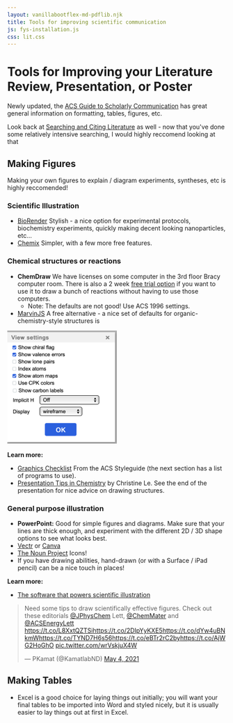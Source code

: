 ```yaml
---
layout: vanillabootflex-md-pdflib.njk
title: Tools for improving scientific communication
js: fys-installation.js
css: lit.css
---
```


# Tools for Improving your Literature Review, Presentation, or Poster

Newly updated, the [ACS Guide to Scholarly Communication](https://pubs.acs.org/doi/book/10.1021/acsguide) has great general information on formatting, tables, figures, etc.

Look back at [Searching and Citing Literature](/lit) as well - now that you've done some relatively intensive searching, I would highly reccomend looking at that 
## Making Figures

Making your own figures to explain / diagram experiments, syntheses, etc is highly reccomended! 

### Scientific Illustration

- [BioRender](https://biorender.com) Stylish - a nice option for experimental protocols, biochemistry experiments, quickly making decent looking nanoparticles, etc...
- [Chemix](https://chemix.org) Simpler, with a few more free features.

### Chemical structures or reactions

- **ChemDraw** We have licenses on some computer in the 3rd floor Bracy computer room. There is also a 2 week [free trial option](http://scistore.cambridgesoft.com/ScistoreSoftwareDisplay.aspx?Trial=Trial) if you want to use it to draw a bunch of reactions without having to use those computers.
    - Note: The defaults are not good! Use ACS 1996 settings.
- [MarvinJS](https://marvinjs-demo.chemaxon.com/latest/) A free alternative - a nice set of defaults for organic-chemistry-style structures is

<img alt="Settings for MarvinJS" src="/img/marvin-js-settings.png" width="50%"/>


**Learn more:**

- [Graphics Checklist](https://pubs.acs.org/doi/full/10.1021/acsguide.40503) From the ACS Styleguide (the next section has a list of programs to use).
- [Presentation Tips in Chemistry](/img/presentation-tips.pptx) by Christine Le. See the end of the presentation for nice advice on drawing structures.

### General purpose illustration

- **PowerPoint:** Good for simple figures and diagrams. Make sure that your lines are thick enough, and experiment with the different 2D / 3D shape options to see what looks best.
- [Vectr](https://vectr.com/) or [Canva](https://canva.com) 
- [The Noun Project](https://thenounproject.com) Icons!
- If you have drawing abilities, hand-drawn (or with a Surface / iPad pencil) can be a nice touch in places! 



**Learn more:**


- [The software that powers scientific illustration](https://www.nature.com/articles/d41586-020-01404-7)

<blockquote class="twitter-tweet"><p lang="en" dir="ltr">Need some tips to draw scientifically effective figures. Check out these editorials <a href="https://twitter.com/JPhysChem?ref_src=twsrc%5Etfw">@JPhysChem</a> Lett, <a href="https://twitter.com/ChemMater?ref_src=twsrc%5Etfw">@ChemMater</a> and <a href="https://twitter.com/ACSEnergyLett?ref_src=twsrc%5Etfw">@ACSEnergyLett</a> <a href="https://t.co/L8XxtQZTSi">https://t.co/L8XxtQZTSi</a><a href="https://t.co/2DIpYyKXE5">https://t.co/2DIpYyKXE5</a><a href="https://t.co/dYw4uBNkmW">https://t.co/dYw4uBNkmW</a><a href="https://t.co/TYND7H6s56">https://t.co/TYND7H6s56</a><a href="https://t.co/eBTr2rC2by">https://t.co/eBTr2rC2by</a><a href="https://t.co/AjWG2HoGhO">https://t.co/AjWG2HoGhO</a> <a href="https://t.co/wrVskjuX4W">pic.twitter.com/wrVskjuX4W</a></p>&mdash; PKamat (@KamatlabND) <a href="https://twitter.com/KamatlabND/status/1389611537388736524?ref_src=twsrc%5Etfw">May 4, 2021</a></blockquote> <script async src="https://platform.twitter.com/widgets.js" charset="utf-8"></script>

## Making Tables

- Excel is a good choice for laying things out initially; you will want your final tables to be imported into Word and styled nicely, but it is usually easier to lay things out at first in Excel.